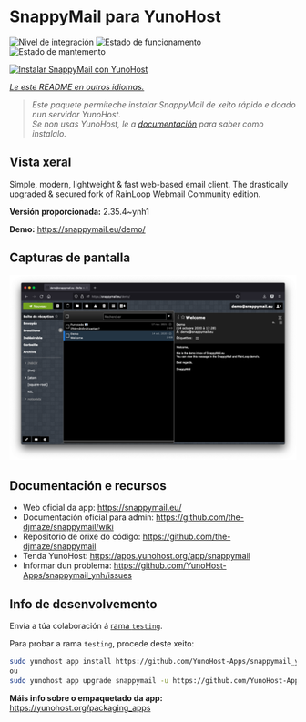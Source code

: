 <!--
NOTA: Este README foi creado automáticamente por <https://github.com/YunoHost/apps/tree/master/tools/readme_generator>
NON debe editarse manualmente.
-->

# SnappyMail para YunoHost

[![Nivel de integración](https://dash.yunohost.org/integration/snappymail.svg)](https://dash.yunohost.org/appci/app/snappymail) ![Estado de funcionamento](https://ci-apps.yunohost.org/ci/badges/snappymail.status.svg) ![Estado de mantemento](https://ci-apps.yunohost.org/ci/badges/snappymail.maintain.svg)

[![Instalar SnappyMail con YunoHost](https://install-app.yunohost.org/install-with-yunohost.svg)](https://install-app.yunohost.org/?app=snappymail)

*[Le este README en outros idiomas.](./ALL_README.md)*

> *Este paquete permíteche instalar SnappyMail de xeito rápido e doado nun servidor YunoHost.*  
> *Se non usas YunoHost, le a [documentación](https://yunohost.org/install) para saber como instalalo.*

## Vista xeral

Simple, modern, lightweight & fast web-based email client. The drastically upgraded & secured fork of RainLoop Webmail Community edition.


**Versión proporcionada:** 2.35.4~ynh1

**Demo:** <https://snappymail.eu/demo/>

## Capturas de pantalla

![Captura de pantalla de SnappyMail](./doc/screenshots/screenshot.png)

## Documentación e recursos

- Web oficial da app: <https://snappymail.eu/>
- Documentación oficial para admin: <https://github.com/the-djmaze/snappymail/wiki>
- Repositorio de orixe do código: <https://github.com/the-djmaze/snappymail>
- Tenda YunoHost: <https://apps.yunohost.org/app/snappymail>
- Informar dun problema: <https://github.com/YunoHost-Apps/snappymail_ynh/issues>

## Info de desenvolvemento

Envía a túa colaboración á [rama `testing`](https://github.com/YunoHost-Apps/snappymail_ynh/tree/testing).

Para probar a rama `testing`, procede deste xeito:

```bash
sudo yunohost app install https://github.com/YunoHost-Apps/snappymail_ynh/tree/testing --debug
ou
sudo yunohost app upgrade snappymail -u https://github.com/YunoHost-Apps/snappymail_ynh/tree/testing --debug
```

**Máis info sobre o empaquetado da app:** <https://yunohost.org/packaging_apps>
